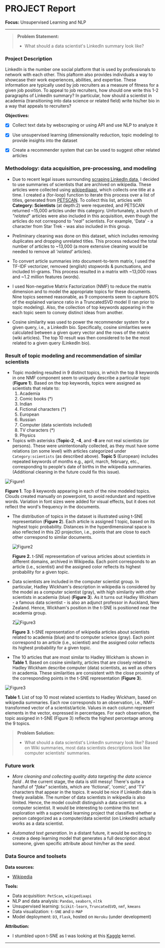 # PROJECT Report 

**Focus:** Unsupervised Learning and NLP

------

> **Problem Statement:** 
>
> - What should a data scientist's LinkedIn summary look like?

  

### Project Description

LinkedIn is the number one social platform that is used by professionals to network with each other. This plaftorm also provides individuals a way to showcase their work experiences, abilities, and expertise.  These information are typically used by job recruiters as a measure of fitness for a given job position. To appeal to job recruiters, how should one write this 1-2 paragraphs of LinkedIn summary? In particular, how should a scientist in academia (transitioning into data science or related field) write his/her bio in a way that appeals to recruiters?   

**Objectives:**

- [x] Collect text data by webscraping or using API and use NLP to analyze it 

- [x] Use unsupervised learning (dimensionality reduction, topic modeling) to provide insights into the dataset

- [x] Create a recommender system that can be used to suggest other related articles

  

### Methodology: data acquisition, pre-processing, and modeling

- Due to recent legal issues surrounding [scraping LinkedIn data](https://techcrunch.com/2016/08/15/linkedin-sues-scrapers/), I decided to use summaries of scientists that are archived on wikipedia. These articles were collected using [wikipediaapi](https://pypi.org/project/Wikipedia-API/), which collects one title at a time. I created a (for-loop) function to iterate this process over a list of titles, generated from [PETSCAN](https://petscan.wmflabs.org/). To collect this list, articles with **Category: Scientists** (at depth:2) were requested, and PETSCAN returned ~15,000 articles under this category. Unfortunately, a bunch of _"related_" articles were also included in this acquisition, even though the articles do not correspond to _"real"_ scientists. For example, 'Data' - a character from Star Trek - was also included in this group.  

- Preliminary cleaning was done on this dataset, which includes removing duplicates and dropping unrelated titles. This process reduced the total number of articles to  ~13,000 (a more extensive cleaning would be needed to remove all _'related'_ articles). 

- To convert article summaries into document-to-term matrix, I used the TF-IDF vectorizer, removed (english) stopwords & punctuations, and included tri-grams.  This process resulted in a matrix with ~13,000 rows and ~1.2 million features (words).

- I used Non-negative Matrix Factorization (NMF) to reduce the matrix dimension and to model the appropriate topics for these documents. Nine topics seemed reasonable, as 9 components seem to capture 80% of the explained variance ratio in a TruncatedSVD model (I ran prior to topic modeling). Also, the collection of top keywords appearing in the each topic seem to convey distinct ideas from another. 

- Cosine similarity was used to power the recommender system for a given query, i.e., a LinkedIn bio. Specifically, cosine similarities were calculated between a given query vector and the rows of the matrix (wiki articles). The top 10 result was then considered to be the most related to a given query (LinkedIn bio).    

  

### Result of topic modeling and recommendation of similar scientists    

- Topic modeling resulted in 9 distinct topics, in which the top 8 keywords in one NMF component seem to uniquely describe a particular topic  (**Figure 1**).  Based on the top keywords, topics were assigned as scientists that relate to:
  1. Academia
  2. Comic books (*)
  3. Indian
  4. Fictional characters (*)
  5. European
  6. Russian
  7. Computer (data scientists included)
  8. TV characters (*)
  9. Physics 
- Topics with asterisks (**Topic-2**, **-4**, and **-8** are not real scientists (or persons). These were unintentionally collected, as they must have some relations (on some level) with articles categorized under `Category:scientists`  (as described above). **Topic 5** (European) includes repeated keywords of months e.g., april, march, february, etc., corresponding to people's date of births in the wikipedia summaries. (Additional cleaning in the future could fix this issue). 

![Figure1](./Figures/wordclouds.png)

**Figure 1**. Top 8 keywords appearing in each of the nine modeled topics. Clouds created manually on powerpoint, to avoid redundant and repetitive words. Variation in font sizes were added for visual effects, but it does not reflect the word's frequency in the documents.        

- The distribution of topics in the dataset is illustrated using t-SNE representation (**Figure 2**). Each article is assigned 1 topic, based on its highest topic probability. Distances in the hyperdimensional space is also reflected in this 2D projection, i.e., points that are close to each other correspond to similar documents. 

  ![Figure2](./Figures/nmf_tsne.png)

  **Figure 2.** t-SNE representation of various articles about scientists in different domains, archived in Wikipedia. Each point corresponds to an article (i.e., scientist) and the assigned color reflects its highest probability for a given topic.  

- Data scientists are included in the computer scientist group. In particular, Hadley Wickham's description in wikipedia is considered by the model as a computer scientist (gray), with high similarity with other scientists in academia (blue) (**Figure 3**). As it turns out Hadley Wickham - a famous data scientist - is also an adjunct professor in Auckland, New Zealand. Hence, Wickham's position in the t-SNE is positioned near the academia group.    

  Z![Figure3](./Figures/computersScientists.png)

  **Figure 3**. t-SNE representation of wikipedia articles about scientists related to academia (blue) and to computer science (gray). Each point correspond to an article (i.e., scientist) and the assigned color reflects its highest probability for a given topic. 

- The 10 articles that are most similar to Hadley Wickham is shown in **Table 1**. Based on cosine similarity, articles that are closely related to Hadley Wickham describe computer (data) scientists, as well as others in academia. These similarities are consistent with the close proximity of the corresponding points in the t-SNE representation (**Figure 3**).

![Figure3](./Figures/Hadley.png)

**Table 1**. List of top 10 most related scientists to Hadley Wickham, based on wikipedia summaries. Each row corresponds to an observation, i.e., NMF-transformed vector of a scientist/article. Values in each column represent elements in the vector, expressed in percentages. For each observation, the topic assigned in t-SNE (Figure 3) reflects the highest percentage among the 9 topics.  

  



> **Problem Solution:**
>
> - What should a data scientist's LinkedIn summary look like? Based on Wiki summaries, most data scientists descriptions look like computer scientists' summaries.       



### Future work

- *More cleaning and collecting quality data targeting the data science field* . At the current stage, the data is still messy! There's quite a handful of _"fake"_ scientists, which are  'fictional', 'comic', and 'TV' characters that appear in the topics. It would be nice if LinkedIn data is freely available. The number of data scientists in wikipedia is also limited. Hence, the model coulndt distinguish a data scientist vs. a computer scientist. It would be interesting to combine this text exploration with a supervised learning project that classifies whether a person categorized as a computer/data scientist (on LinkedIn) actually works as a data scientist.    

- *Automated text generation*. In a distant future, it would be exciting to create a deep learning model that generates a full description about someone, given specific attribute about him/her as the _seed_.                    

  

### Data Source and toolsets

**Data sources:**

- [Wikipedia](https://en.wikipedia.org/wiki/Main_Page)

**Tools:**

- Data acquisition: `PetScan`, `wikipediaapi`
- NLP and data analysis: `Pandas`, `seaborn`, `nltk`
- Unsupervised learning: `Scikit-learn`, `TruncatedSVD`,   `nmf`, `kmeans`
- Data visualization: `t-SNE` and `U-MAP` 
- Model deployment: `D3`, `Flask`, hosted on `Heroku` (under development)

**Attribution:**

- I stumbled upon t-SNE as I was looking at this [Kaggle](https://www.kaggle.com/xdsarkar/nips-papers-visualized-with-nmf-and-t-sne) kernel.

  

------



